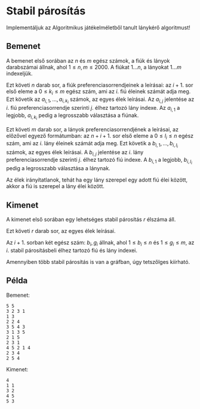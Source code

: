 # Stabil párosítás

Implementáljuk az Algoritmikus játékelméletből tanult lánykérő algoritmust!

## Bemenet

A bemenet első sorában az $n$ és $m$ egész számok, a fiúk és lányok darabszámai állnak, ahol $1 \leq n,m \leq 2000$. A fiúkat $1 \dots n$, a lányokat $1 \dots m$ indexeljük.

Ezt követi $n$ darab sor, a fiúk preferenciasorrendjeinek a leírásai: az $i+1$. sor első eleme a $0 \leq k_i \leq m$ egész szám, ami az $i$. fiú éleinek számát adja meg. Ezt követik az $a_{i,1}, \dots, a_{i,k_i}$ számok, az egyes élek leírásai. Az $a_{i,j}$ jelentése az $i$. fiú preferenciasorrendje szerinti $j$. élhez tartozó lány indexe. Az $a_{i,1}$ a legjobb, $a_{i,k_i}$ pedig a legrosszabb választása a fiúnak.

Ezt követi $m$ darab sor, a lányok preferenciasorrendjének a leírásai, az előzővel egyező formátumban: az $n+i+1$. sor első eleme a $0 \leq l_i \leq n$ egész szám, ami az $i$. lány éleinek számát adja meg. Ezt követik a $b_{i,1}, \dots, b_{i,l_i}$ számok, az egyes élek leírásai. A $b_{i,j}$ jelentése az $i$. lány preferenciasorrendje szerinti $j$. élhez tartozó fiú indexe. A $b_{i,1}$ a legjobb, $b_{i,l_i}$ pedig a legrosszabb választása a lánynak.

Az élek irányítatlanok, tehát ha egy lány szerepel egy adott fiú élei között, akkor a fiú is szerepel a lány élei között.

## Kimenet

A kimenet első sorában egy lehetséges stabil párosítás $r$ élszáma áll.

Ezt követi $r$ darab sor, az egyes élek leírásai.

Az $i+1$. sorban két egész szám: $b_i, g_i$ állnak, ahol $1 \leq b_i \leq n$ és $1 \leq g_i \leq m$, az $i$. stabil párosításbeli élhez tartozó fiú és lány indexei.

Amennyiben több stabil párosítás is van a gráfban, úgy tetszőlges kiírható.

## Példa

Bemenet:
```
5 5
3 2 3 1
1 3
2 2 4
3 5 4 3
3 1 3 5
2 1 5
2 3 1
4 5 2 1 4
2 3 4
2 5 4
```

Kimenet:
```
4
1 1
3 2
4 5
5 3
```
